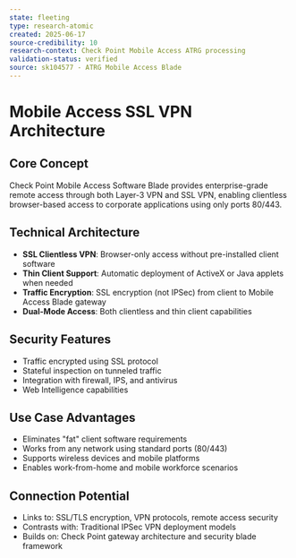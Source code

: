 ```yaml
---
state: fleeting
type: research-atomic
created: 2025-06-17
source-credibility: 10
research-context: Check Point Mobile Access ATRG processing
validation-status: verified
source: sk104577 - ATRG Mobile Access Blade
---
```


# Mobile Access SSL VPN Architecture

## Core Concept
Check Point Mobile Access Software Blade provides enterprise-grade remote access through both Layer-3 VPN and SSL VPN, enabling clientless browser-based access to corporate applications using only ports 80/443.

## Technical Architecture
- **SSL Clientless VPN**: Browser-only access without pre-installed client software
- **Thin Client Support**: Automatic deployment of ActiveX or Java applets when needed
- **Traffic Encryption**: SSL encryption (not IPSec) from client to Mobile Access Blade gateway
- **Dual-Mode Access**: Both clientless and thin client capabilities

## Security Features
- Traffic encrypted using SSL protocol
- Stateful inspection on tunneled traffic
- Integration with firewall, IPS, and antivirus
- Web Intelligence capabilities

## Use Case Advantages
- Eliminates "fat" client software requirements
- Works from any network using standard ports (80/443)
- Supports wireless devices and mobile platforms
- Enables work-from-home and mobile workforce scenarios

## Connection Potential
- Links to: SSL/TLS encryption, VPN protocols, remote access security
- Contrasts with: Traditional IPSec VPN deployment models
- Builds on: Check Point gateway architecture and security blade framework